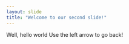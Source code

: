 ```yaml
---
layout: slide
title: "Welcome to our second slide!"
---
```

Well, hello world
Use the left arrow to go back!
